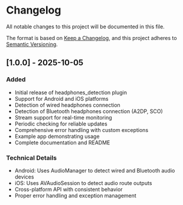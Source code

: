# Changelog

All notable changes to this project will be documented in this file.

The format is based on [Keep a Changelog](https://keepachangelog.com/en/1.0.0/),
and this project adheres to [Semantic Versioning](https://semver.org/spec/v2.0.0.html).
 
## [1.0.0] - 2025-10-05

### Added
- Initial release of headphones_detection plugin
- Support for Android and iOS platforms
- Detection of wired headphones connection
- Detection of Bluetooth headphones connection (A2DP, SCO)
- Stream support for real-time monitoring
- Periodic checking for reliable updates
- Comprehensive error handling with custom exceptions
- Example app demonstrating usage
- Complete documentation and README

### Technical Details
- Android: Uses AudioManager to detect wired and Bluetooth audio devices
- iOS: Uses AVAudioSession to detect audio route outputs
- Cross-platform API with consistent behavior
- Proper error handling and exception management